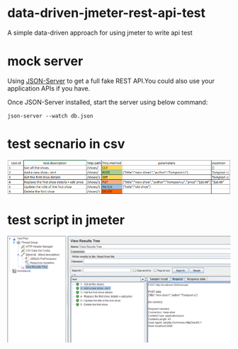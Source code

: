 
# data-driven-jmeter-rest-api-test
A simple data-driven approach for using jmeter to write api test

# mock server
Using [JSON-Server](https://github.com/typicode/json-server) to get a full fake REST API.You could also use your application APIs if you have.

Once JSON-Server installed, start the server using below command:
<pre><code>json-server --watch db.json</pre></code>

# test secnario in csv
<img src="resources/data.png">

# test script in jmeter
<img src="resources/result.png">

